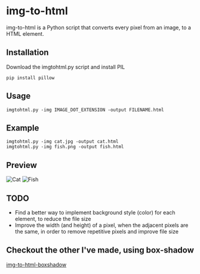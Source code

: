 # img-to-html

img-to-html is a Python script that converts every pixel from an image, to a HTML element.

## Installation

Download the imgtohtml.py script and install PIL

```
pip install pillow
```

## Usage

```
imgtohtml.py -img IMAGE_DOT_EXTENSION -output FILENAME.html
```

## Example

```
imgtohtml.py -img cat.jpg -output cat.html
imgtohtml.py -img fish.png -output fish.html
```

## Preview

![Cat](https://media.giphy.com/media/J1dllY9a4aSWQZUeMU/giphy.gif)
![Fish](https://media.giphy.com/media/JUk9HGd22CPeAVkzJB/giphy.gif)

## TODO

- Find a better way to implement background style (color) for each element, to reduce the file size
- Improve the width (and height) of a pixel, when the adjacent pixels are the same, in order to remove repetitive pixels and improve file size 

## Checkout the other I've made, using box-shadow
[img-to-html-boxshadow](https://github.com/pinguluk/img-to-html-boxshadow)
